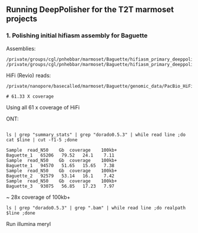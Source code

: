 ## Running DeepPolisher for the T2T marmoset projects

### 1. Polishing initial hifiasm assembly for Baguette

Assemblies:
```
/private/groups/cgl/pnhebbar/marmoset/Baguette/hifiasm_primary_deeppolisher/baguette_hifiasm_hic_phased.asm.hic.hap1.p_ctg.formatted.fa
/private/groups/cgl/pnhebbar/marmoset/Baguette/hifiasm_primary_deeppolisher/baguette_hifiasm_hic_phased.asm.hic.hap2.p_ctg.formatted.fa
```

HiFi (Revio) reads:
```
/private/nanopore/basecalled/marmoset/Baguette/genomic_data/PacBio_HiFi/quick_stats/n50_Baguette_CJA.tsv

# 61.33 X coverage
```
Using all 61 x coverage of HiFi

ONT:
```

ls | grep "summary_stats" | grep "dorado0.5.3" | while read line ;do cat $line | cut -f1-5 ;done

Sample	read_N50	Gb	coverage	100kb+
Baguette_1 	 65206 	 79.52 	 24.1 	 7.11
Sample	read_N50	Gb	coverage	100kb+
Baguette_1 	 94570 	 51.65 	 15.65 	 7.38
Sample	read_N50	Gb	coverage	100kb+
Baguette_2 	 92579 	 53.14 	 16.1 	 7.42
Sample	read_N50	Gb	coverage	100kb+
Baguette_3 	 93075 	 56.85 	 17.23 	 7.97
```
~ 28x coverage of 100kb+

```
ls | grep "dorado0.5.3" | grep ".bam" | while read line ;do realpath $line ;done
```

Run illumina meryl
```

```
